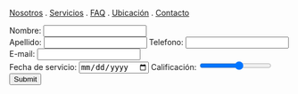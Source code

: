 [Nosotros](./Nosotros.md) . [Servicios](./Servicios.md) . [FAQ](FAQ.md) . [Ubicación](Ubicacion.md) . [Contacto](./Contacto.md)

<form action="https://formspree.io/f/xoqrndrv " method="post">
Nombre: <input type="text" name="name"><br>
Apellido: <input type="text"> 
Telefono: <input type="tel">
E-mail: <input type="text" name="email"><br>
Fecha de servicio: <input type="date">
Calificación: <input type="range" id="vol" name="vol" min="1" max="10">
<input type="submit">
</form>


